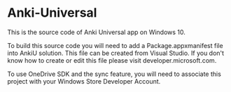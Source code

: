 # Anki-Universal
This is the source code of Anki Universal app on Windows 10.

To build this source code you will need to add a Package.appxmanifest file into AnkiU solution. 
This file can be created from Visual Studio. If you don't know how to create or edit this file please visit developer.microsoft.com.

To use OneDrive SDK and the sync feature, you will need to associate this project with your Windows Store Developer Account. 
